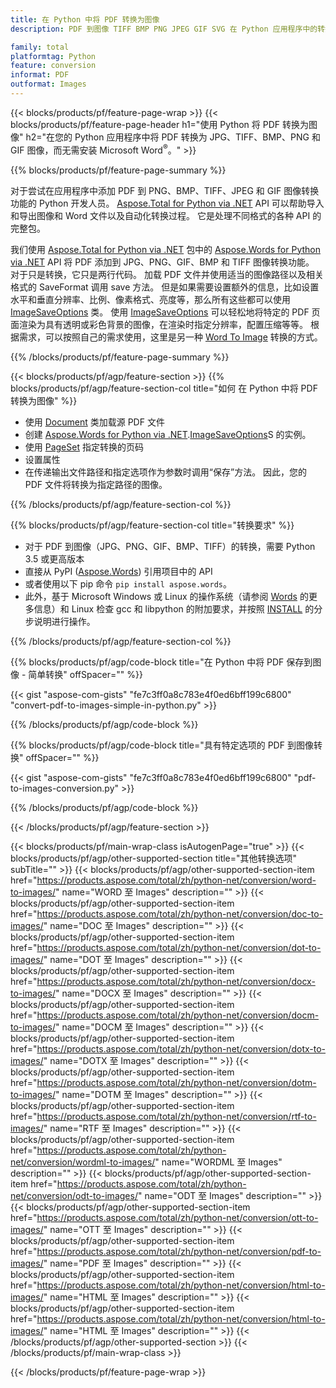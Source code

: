 ```yaml
---
title: 在 Python 中将 PDF 转换为图像
description: PDF 到图像 TIFF BMP PNG JPEG GIF SVG 在 Python 应用程序中的转换，无需使用 Microsoft Word 

family: total
platformtag: Python
feature: conversion
informat: PDF
outformat: Images
---
```

{{< blocks/products/pf/feature-page-wrap >}}
{{< blocks/products/pf/feature-page-header h1="使用 Python 将 PDF 转换为图像" h2="在您的 Python 应用程序中将 PDF 转换为 JPG、TIFF、BMP、PNG 和 GIF 图像，而无需安装 Microsoft Word<sup>&reg;</sup>。" >}}

{{% blocks/products/pf/feature-page-summary %}}

对于尝试在应用程序中添加 PDF 到 PNG、BMP、TIFF、JPEG 和 GIF 图像转换功能的 Python 开发人员。 [Aspose.Total for Python via .NET](https://products.aspose.com/total/python-net/) API 可以帮助导入和导出图像和 Word 文件以及自动化转换过程。 它是处理不同格式的各种 API 的完整包。 

我们使用 [Aspose.Total for Python via .NET](https://products.aspose.com/total/python-net/) 包中的 [Aspose.Words for Python via .NET](https://products.aspose.com/words/python-net/) API 将 PDF 添加到 JPG、PNG、GIF、BMP 和 TIFF 图像转换功能。 对于只是转换，它只是两行代码。 加载 PDF 文件并使用适当的图像路径以及相关格式的 SaveFormat 调用 save 方法。 但是如果需要设置额外的信息，比如设置水平和垂直分辨率、比例、像素格式、亮度等，那么所有这些都可以使用 [ImageSaveOptions](https://reference.aspose.com/words/python-net/aspose.words.saving/imagesaveoptions/) 类。 使用 [ImageSaveOptions](https://reference.aspose.com/words/python-net/aspose.words.saving/imagesaveoptions/) 可以轻松地将特定的 PDF 页面渲染为具有透明或彩色背景的图像，在渲染时指定分辨率，配置压缩等等。 根据需求，可以按照自己的需求使用，这里是另一种 [Word To Image](https://products.aspose.com/words/python-net/conversion/word-to-image/) 转换的方式。

{{% /blocks/products/pf/feature-page-summary %}}

{{< blocks/products/pf/agp/feature-section >}}
{{% blocks/products/pf/agp/feature-section-col title="如何 在 Python 中将 PDF 转换为图像" %}}
- 使用 [Document](https://reference.aspose.com/words/python-net/aspose.words/document/) 类加载源 PDF 文件
- 创建 [Aspose.Words for Python via .NET](https://products.aspose.com/words/python-net/).[ImageSaveOptions](https://reference.aspose.com/words/python-net/aspose.words.saving/imagesaveoptions/)S 的实例。
- 使用 [PageSet](https://reference.aspose.com/words/python-net/aspose.words.saving/pageset/) 指定转换的页码
- 设置属性
- 在传递输出文件路径和指定选项作为参数时调用“保存”方法。 因此，您的 PDF 文件将转换为指定路径的图像。

{{% /blocks/products/pf/agp/feature-section-col %}}

{{% blocks/products/pf/agp/feature-section-col title="转换要求" %}}

- 对于 PDF 到图像（JPG、PNG、GIF、BMP、TIFF）的转换，需要 Python 3.5 或更高版本
- 直接从 PyPI ([Aspose.Words](https://pypi.org/project/aspose-words/)) 引用项目中的 API
- 或者使用以下 pip 命令 ```pip install aspose.words```。
- 此外，基于 Microsoft Windows 或 Linux 的操作系统（请参阅 [Words](https://docs.aspose.com/words/python-net/system-requirements/) 的更多信息）和 Linux 检查 gcc 和 libpython 的附加要求，并按照 [INSTALL](https://docs.aspose.com/words/python-net/installation/) 的分步说明进行操作。
 

{{% /blocks/products/pf/agp/feature-section-col %}}

{{% blocks/products/pf/agp/code-block title="在 Python 中将 PDF 保存到图像 - 简单转换" offSpacer="" %}}

{{< gist "aspose-com-gists" "fe7c3ff0a8c783e4f0ed6bff199c6800" "convert-pdf-to-images-simple-in-python.py" >}}

{{% /blocks/products/pf/agp/code-block %}}

{{% blocks/products/pf/agp/code-block title="具有特定选项的 PDF 到图像转换" offSpacer="" %}}

{{< gist "aspose-com-gists" "fe7c3ff0a8c783e4f0ed6bff199c6800" "pdf-to-images-conversion.py" >}}

{{% /blocks/products/pf/agp/code-block %}}

{{< /blocks/products/pf/agp/feature-section >}}

{{< blocks/products/pf/main-wrap-class isAutogenPage="true" >}}
{{< blocks/products/pf/agp/other-supported-section title="其他转换选项" subTitle="" >}}
{{< blocks/products/pf/agp/other-supported-section-item href="https://products.aspose.com/total/zh/python-net/conversion/word-to-images/" name="WORD 至 Images" description="" >}}
{{< blocks/products/pf/agp/other-supported-section-item href="https://products.aspose.com/total/zh/python-net/conversion/doc-to-images/" name="DOC 至 Images" description="" >}}
{{< blocks/products/pf/agp/other-supported-section-item href="https://products.aspose.com/total/zh/python-net/conversion/dot-to-images/" name="DOT 至 Images" description="" >}}
{{< blocks/products/pf/agp/other-supported-section-item href="https://products.aspose.com/total/zh/python-net/conversion/docx-to-images/" name="DOCX 至 Images" description="" >}}
{{< blocks/products/pf/agp/other-supported-section-item href="https://products.aspose.com/total/zh/python-net/conversion/docm-to-images/" name="DOCM 至 Images" description="" >}}
{{< blocks/products/pf/agp/other-supported-section-item href="https://products.aspose.com/total/zh/python-net/conversion/dotx-to-images/" name="DOTX 至 Images" description="" >}}
{{< blocks/products/pf/agp/other-supported-section-item href="https://products.aspose.com/total/zh/python-net/conversion/dotm-to-images/" name="DOTM 至 Images" description="" >}}
{{< blocks/products/pf/agp/other-supported-section-item href="https://products.aspose.com/total/zh/python-net/conversion/rtf-to-images/" name="RTF 至 Images" description="" >}}
{{< blocks/products/pf/agp/other-supported-section-item href="https://products.aspose.com/total/zh/python-net/conversion/wordml-to-images/" name="WORDML 至 Images" description="" >}}
{{< blocks/products/pf/agp/other-supported-section-item href="https://products.aspose.com/total/zh/python-net/conversion/odt-to-images/" name="ODT 至 Images" description="" >}}
{{< blocks/products/pf/agp/other-supported-section-item href="https://products.aspose.com/total/zh/python-net/conversion/ott-to-images/" name="OTT 至 Images" description="" >}}
{{< blocks/products/pf/agp/other-supported-section-item href="https://products.aspose.com/total/zh/python-net/conversion/pdf-to-images/" name="PDF 至 Images" description="" >}}
{{< blocks/products/pf/agp/other-supported-section-item href="https://products.aspose.com/total/zh/python-net/conversion/html-to-images/" name="HTML 至 Images" description="" >}}
{{< blocks/products/pf/agp/other-supported-section-item href="https://products.aspose.com/total/zh/python-net/conversion/html-to-images/" name="HTML 至 Images" description="" >}}
{{< /blocks/products/pf/agp/other-supported-section >}}
{{< /blocks/products/pf/main-wrap-class >}}

{{< /blocks/products/pf/feature-page-wrap >}}